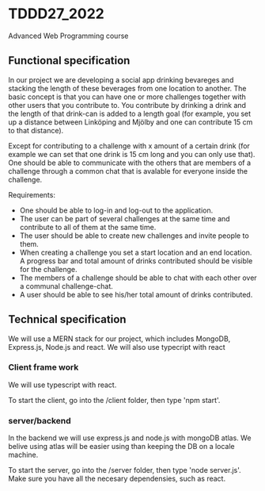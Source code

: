 # TDDD27_2022

Advanced Web Programming course

## Functional specification

In our project we are developing a social app drinking bevareges and stacking the length of these beverages from one location to another. 
The basic concept is that you can have one or more challenges together with other users that you contribute to. You contribute by drinking a drink and the length of that drink-can is added to a length goal (for example, you set up a distance between Linköping and Mjölby and one can contribute 15 cm to that distance). 

Except for contributing to a challenge with x amount of a certain drink (for example we can set that one drink is 15 cm long and you can only use that). One should be able to communicate with the others that are members of a challenge through a common chat that is avalable for everyone inside the challenge. 

Requirements:

- One should be able to log-in and log-out to the application.
- The user can be part of several challenges at the same time and contribute to all of them at the same time. 
- The user should be able to create new challenges and invite people to them. 
- When creating a challenge you set a start location and an end location. A progress bar and total amount of drinks contributed should be visible for the challenge.
- The members of a challenge should be able to chat with each other over a communal challenge-chat. 
- A user should be able to see his/her total amount of drinks contributed. 

## Technical specification

We will use a MERN stack for our project, which includes MongoDB, Express.js, Node.js and react. We will also use typecript with react

### Client frame work
We will use typescript with react.

To start the client, go into the /client folder, then type 'npm start'. 

### server/backend
In the backend we will use express.js and node.js with mongoDB atlas. We belive using atlas will be easier using than keeping the DB on a locale machine. 

To start the server, go into the /server folder, then type 'node server.js'. Make sure you have all the necesary dependensies, such as react. 

